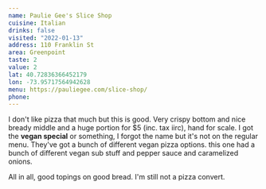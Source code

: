 ```yaml
---
name: Paulie Gee's Slice Shop
cuisine: Italian
drinks: false
visited: "2022-01-13"
address: 110 Franklin St
area: Greenpoint
taste: 2
value: 2
lat: 40.72836366452179
lon: -73.95717564942628
menu: https://pauliegee.com/slice-shop/
phone:
---
```


I don't like pizza that much but this is good. Very crispy bottom and nice bready middle and a huge portion for $5 (inc. tax iirc), hand for scale. I got the **vegan special** or something, I forgot the name but it's not on the regular menu. They've got a bunch of different vegan pizza options. this one had a bunch of different vegan sub stuff and pepper sauce and caramelized onions.

All in all, good topings on good bread. I'm still not a pizza convert.
